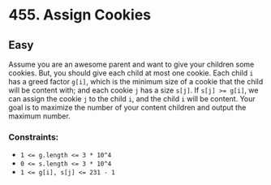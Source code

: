 # 455. Assign Cookies

## Easy

Assume you are an awesome parent and want to give your children some cookies. But, you should give each child at most
one cookie. Each child `i` has a greed factor `g[i]`, which is the minimum size of a cookie that the child will be
content with; and each cookie `j` has a size `s[j]`. If `s[j] >= g[i]`, we can assign the cookie `j` to the child `i`,
and the child `i` will be content. Your goal is to maximize the number of your content children and output the maximum
number.

### Constraints:

- `1 <= g.length <= 3 * 10^4`
- `0 <= s.length <= 3 * 10^4`
- `1 <= g[i], s[j] <= 231 - 1`
